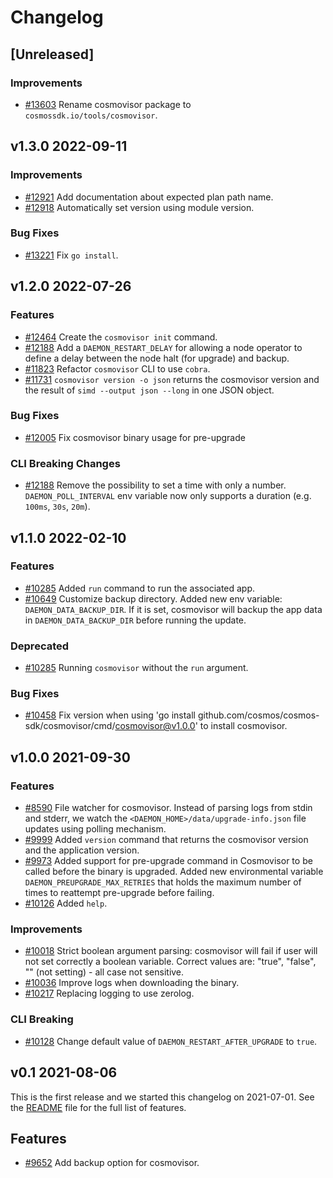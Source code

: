 <!--
Guiding Principles:

Changelogs are for humans, not machines.
There should be an entry for every single version.
The same types of changes should be grouped.
Versions and sections should be linkable.
The latest version comes first.
The release date of each version is displayed.
Mention whether you follow Semantic Versioning.

Usage:

Change log entries are to be added to the Unreleased section under the
appropriate stanza (see below). Each entry should ideally include a tag and
the Github issue reference in the following format:

* (<tag>) \#<issue-number> message

The issue numbers will later be link-ified during the release process so you do
not have to worry about including a link manually, but you can if you wish.

Types of changes (Stanzas):

"Features" for new features.
"Improvements" for changes in existing functionality.
"Deprecated" for soon-to-be removed features.
"Bug Fixes" for any bug fixes.
"Client Breaking" for breaking Protobuf, gRPC and REST routes used by end-users.
"CLI Breaking" for breaking CLI commands.
"API Breaking" for breaking exported APIs used by developers building on SDK.
Ref: https://keepachangelog.com/en/1.0.0/
-->

# Changelog

## [Unreleased]

### Improvements

* [#13603](https://github.com/cosmos-sdk/pull/13603) Rename cosmovisor package to `cosmossdk.io/tools/cosmovisor`.

## v1.3.0 2022-09-11

### Improvements

* [#12921](https://github.com/cosmos/cosmos-sdk/pull/12918) Add documentation about expected plan path name.
* [#12918](https://github.com/cosmos/cosmos-sdk/pull/12918) Automatically set version using module version.

### Bug Fixes

* [#13221](https://github.com/cosmos/cosmos-sdk/pull/13221) Fix `go install`.

## v1.2.0 2022-07-26

### Features

* [\#12464](https://github.com/cosmos/cosmos-sdk/pull/12464) Create the `cosmovisor init` command.
* [\#12188](https://github.com/cosmos/cosmos-sdk/pull/12188) Add a `DAEMON_RESTART_DELAY` for allowing a node operator to define a delay between the node halt (for upgrade) and backup.
* [\#11823](https://github.com/cosmos/cosmos-sdk/pull/11823) Refactor `cosmovisor` CLI to use `cobra`.
* [\#11731](https://github.com/cosmos/cosmos-sdk/pull/11731) `cosmovisor version -o json` returns the cosmovisor version and the result of `simd --output json --long` in one JSON object.

### Bug Fixes

* [\#12005](https://github.com/cosmos/cosmos-sdk/pull/12005) Fix cosmovisor binary usage for pre-upgrade

### CLI Breaking Changes

* [\#12188](https://github.com/cosmos/cosmos-sdk/pull/12188) Remove the possibility to set a time with only a number. `DAEMON_POLL_INTERVAL` env variable now only supports a duration (e.g. `100ms`, `30s`, `20m`).

## v1.1.0 2022-02-10

### Features

* [\#10285](https://github.com/cosmos/cosmos-sdk/pull/10316) Added `run` command to run the associated app.
* [\#10649](https://github.com/cosmos/cosmos-sdk/pull/10649) Customize backup directory. Added new env variable: `DAEMON_DATA_BACKUP_DIR`. If it is set, cosmovisor will backup the app data in `DAEMON_DATA_BACKUP_DIR` before running the update.

### Deprecated

* [\#10285](https://github.com/cosmos/cosmos-sdk/pull/10316) Running `cosmovisor` without the `run` argument.

### Bug Fixes

* [\#10458](https://github.com/cosmos/cosmos-sdk/pull/10458) Fix version when using 'go install github.com/cosmos/cosmos-sdk/cosmovisor/cmd/cosmovisor@v1.0.0' to install cosmovisor.

## v1.0.0 2021-09-30

### Features

* [\#8590](https://github.com/cosmos/cosmos-sdk/pull/8590) File watcher for cosmovisor. Instead of parsing logs from stdin and stderr, we watch the `<DAEMON_HOME>/data/upgrade-info.json` file updates using polling mechanism.
* [\#9999](https://github.com/cosmos/cosmos-sdk/pull/10103) Added `version` command that returns the cosmovisor version and the application version.
* [\#9973](https://github.com/cosmos/cosmos-sdk/pull/10056) Added support for pre-upgrade command in Cosmovisor to be called before the binary is upgraded. Added new environmental variable `DAEMON_PREUPGRADE_MAX_RETRIES` that holds the maximum number of times to reattempt pre-upgrade before failing.
* [\#10126](https://github.com/cosmos/cosmos-sdk/pull/10229) Added `help`.

### Improvements

* [\#10018](https://github.com/cosmos/cosmos-sdk/pull/10018) Strict boolean argument parsing: cosmovisor will fail if user will not set correctly a boolean variable. Correct values are: "true", "false", "" (not setting) - all case not sensitive.
* [\#10036](https://github.com/cosmos/cosmos-sdk/pull/10036) Improve logs when downloading the binary.
* [\#10217](https://github.com/cosmos/cosmos-sdk/pull/10217) Replacing logging to use zerolog.

### CLI Breaking

* [\#10128](https://github.com/cosmos/cosmos-sdk/pull/10128) Change default value of `DAEMON_RESTART_AFTER_UPGRADE` to `true`.

## v0.1 2021-08-06

This is the first release and we started this changelog on 2021-07-01. See the [README](https://github.com/cosmos/cosmos-sdk/blob/release/cosmovisor/v0.1.x/cosmovisor/CHANGELOG.md) file for the full list of features.

## Features

* [\#9652](https://github.com/cosmos/cosmos-sdk/pull/9652) Add backup option for cosmovisor.
